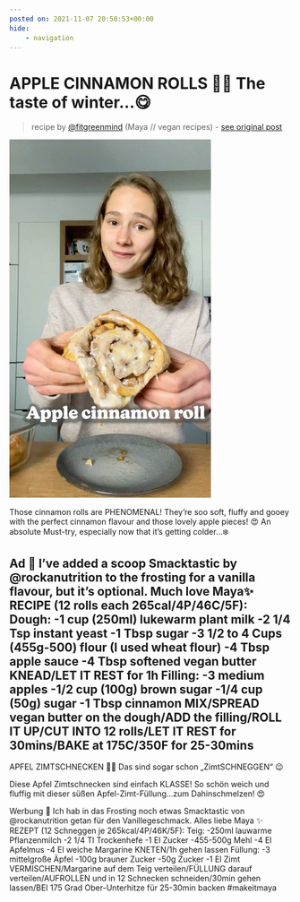 ```yaml
---
posted on: 2021-11-07 20:50:53+00:00
hide:
    - navigation
---
```


# APPLE CINNAMON ROLLS 🍎🥰 The taste of winter…😋 

> recipe by [@fitgreenmind](https://www.instagram.com/fitgreenmind/) 
(Maya // vegan recipes) - [see original post](https://instagram.com/p/CV_RjQfqg4_)

![](../img/fitgreenmind_07-11-2021_2011.png)


Those cinnamon rolls are PHENOMENAL! 
They’re soo soft, fluffy and gooey with the perfect cinnamon flavour and those lovely apple pieces! 😍
An absolute Must-try, especially now that it’s getting colder…❄️

Ad 💙 I’ve added a scoop Smacktastic by @rockanutrition to the frosting for a vanilla flavour, but it’s optional.
Much love
Maya✨
RECIPE (12 rolls each 265cal/4P/46C/5F):
Dough:
-1 cup (250ml) lukewarm plant milk
-2 1/4 Tsp instant yeast
-1 Tbsp sugar
-3 1/2 to 4 Cups (455g-500) flour (I used wheat flour)
-4 Tbsp apple sauce
-4 Tbsp softened vegan butter
KNEAD/LET IT REST for 1h
Filling:
-3 medium apples
-1/2 cup (100g) brown sugar
-1/4 cup (50g) sugar
-1 Tbsp cinnamon
MIX/SPREAD vegan butter on the dough/ADD the filling/ROLL IT UP/CUT INTO 12 rolls/LET IT REST for 30mins/BAKE at 175C/350F for 25-30mins
-
APFEL ZIMTSCHNECKEN 🍎🥰 Das sind sogar schon „ZimtSCHNEGGEN“ 😉

Diese Apfel Zimtschnecken sind einfach KLASSE! 
So schön weich und fluffig mit dieser süßen Apfel-Zimt-Füllung…zum Dahinschmelzen! 😍

Werbung 💙 Ich hab in das Frosting noch etwas Smacktastic von @rockanutrition getan für den Vanillegeschmack.
Alles liebe 
Maya ✨
REZEPT (12 Schneggen je 265kcal/4P/46K/5F):
Teig:
-250ml lauwarme Pflanzenmilch
-2 1/4 Tl Trockenhefe 
-1 El Zucker
-455-500g Mehl
-4 El Apfelmus
-4 El weiche Margarine
KNETEN/1h gehen lassen
Füllung:
-3 mittelgroße Äpfel
-100g brauner Zucker
-50g Zucker
-1 El Zimt
VERMISCHEN/Margarine auf dem Teig verteilen/FÜLLUNG darauf verteilen/AUFROLLEN und in 12 Schnecken schneiden/30min gehen lassen/BEI 175 Grad Ober-Unterhitze für 25-30min backen 
\#makeitmaya 